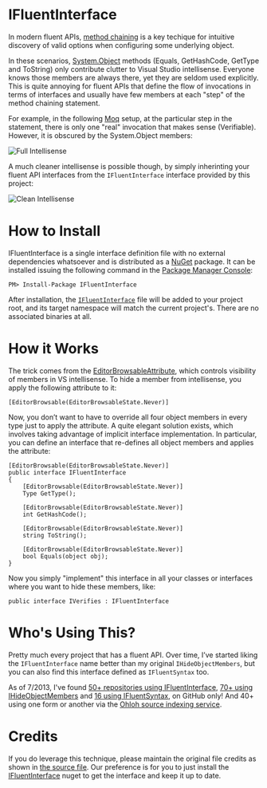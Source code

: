 IFluentInterface
================

In modern fluent APIs, [method chaining](http://en.wikipedia.org/wiki/Method_chaining) is a key techique for intuitive discovery of valid options when configuring some underlying object. 

In these scenarios, [System.Object](http://msdn.microsoft.com/en-us/library/system.object.aspx) methods (Equals, GetHashCode, GetType and ToString) only contribute clutter to Visual Studio intellisense. Everyone knows those members are always there, yet they are seldom used explicitly. This is quite annoying for fluent APIs that define the flow of invocations in terms of interfaces and usually have few members at each "step" of the method chaining statement.

For example, in the following [Moq](https://github.com/Moq) setup, at the particular step in the statement, there is only one "real" invocation that makes sense (Verifiable). However, it is obscured by the System.Object members:

![Full Intellisense](https://raw.github.com/clariuslabs/IFluentInterface/master/images/full-intellisense.png)

A much cleaner intellisense is possible though, by simply inherinting your fluent API interfaces from the `IFluentInterface` interface provided by this project:

![Clean Intellisense](https://raw.github.com/clariuslabs/IFluentInterface/master/images/clean-intellisense.png)


# How to Install
IFluentInterface is a single interface definition file with no external dependencies whatsoever and is distributed as a [NuGet](https://nuget.org/packages/ifluentinterface) package. It can be installed issuing the following command in the [Package Manager Console](http://docs.nuget.org/docs/start-here/using-the-package-manager-console):

    PM> Install-Package IFluentInterface

After installation, the [`IFluentInterface`](https://github.com/clariuslabs/IFluentInterface/blob/master/content/IFluentInterface.cs.pp) file will be added to your project root, and its target namespace will match the current project's. There are no associated binaries at all.


# How it Works
The trick comes from the [EditorBrowsableAttribute](http://msdn2.microsoft.com/en-us/library/System.ComponentModel.EditorBrowsableAttribute.aspx), which controls visibility of members in VS intellisense. To hide a member from intellisense, you apply the following attribute to it:

```
[EditorBrowsable(EditorBrowsableState.Never)]
```

Now, you don’t want to have to override all four object members in every type just to apply the attribute. A quite elegant solution exists, which involves taking advantage of implicit interface implementation. In particular, you can define an interface that re-defines all object members and applies the attribute:

```
[EditorBrowsable(EditorBrowsableState.Never)]
public interface IFluentInterface
{
    [EditorBrowsable(EditorBrowsableState.Never)]
    Type GetType();
 
    [EditorBrowsable(EditorBrowsableState.Never)]
    int GetHashCode();
 
    [EditorBrowsable(EditorBrowsableState.Never)]
    string ToString();
 
    [EditorBrowsable(EditorBrowsableState.Never)]
    bool Equals(object obj);
}
```

Now you simply "implement" this interface in all your classes or interfaces where you want to hide these members, like:

```
public interface IVerifies : IFluentInterface
```


# Who's Using This?
Pretty much every project that has a fluent API. Over time, I’ve started liking the `IFluentInterface` name better than my original `IHideObjectMembers`, but you can also find this interface defined as `IFluentSyntax` too.

As of 7/2013, I've found [50+ repositories using IFluentInterface](https://github.com/search?q=%22interface+IFluentInterface%22&type=Code&ref=searchresults), [70+ using IHideObjectMembers](https://github.com/search?q=%22interface+IHideObjectMembers%22&type=Code&ref=searchresults) and [16 using IFluentSyntax](https://github.com/search?q=%22interface+IFluentSyntax%22&type=Code&ref=searchresults), on GitHub only! And 40+ using one form or another via the [Ohloh source indexing service](http://code.ohloh.net/search?s=idef%3AIFluentInterface&browser=Default&filterChecked=true). 


# Credits
If you do leverage this technique, please maintain the original file credits as shown in [the source file](https://github.com/clariuslabs/IFluentInterface/blob/master/content/IFluentInterface.cs.pp). Our preference is for you to just install the [IFluentInterface](http://nuget.org/packages/ifluentinterface) nuget to get the interface and keep it up to date.
